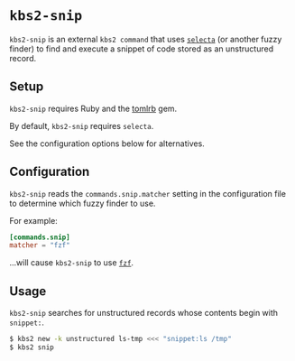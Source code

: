 `kbs2-snip`
===========

`kbs2-snip` is an external `kbs2 command` that uses
[`selecta`](https://github.com/garybernhardt/selecta) (or another fuzzy finder)
to find and execute a snippet of code stored as an unstructured record.

## Setup

`kbs2-snip` requires Ruby and the [tomlrb](https://github.com/fbernier/tomlrb) gem.

By default, `kbs2-snip` requires `selecta`.

See the configuration options below for alternatives.

## Configuration

`kbs2-snip` reads the `commands.snip.matcher` setting in the configuration
file to determine which fuzzy finder to use.

For example:

```toml
[commands.snip]
matcher = "fzf"
```

...will cause `kbs2-snip` to use [`fzf`](https://github.com/junegunn/fzf).

## Usage

`kbs2-snip` searches for unstructured records whose contents begin with `snippet:`.

```bash
$ kbs2 new -k unstructured ls-tmp <<< "snippet:ls /tmp"
$ kbs2 snip
```
